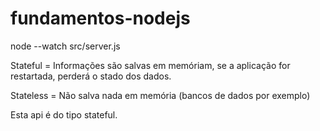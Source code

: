 # fundamentos-nodejs

node --watch src/server.js


Stateful = Informações são salvas em memóriam, se a aplicação for restartada, perderá o stado dos dados.

Stateless = Não salva nada em memória (bancos de dados por exemplo)

Esta api é do tipo stateful.